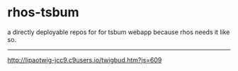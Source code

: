 # rhos-tsbum
a directly deployable repos for for tsbum webapp because rhos needs it like so.
***
http://lipaotwig-jcc9.c9users.io/twigbud.htm?js=609


